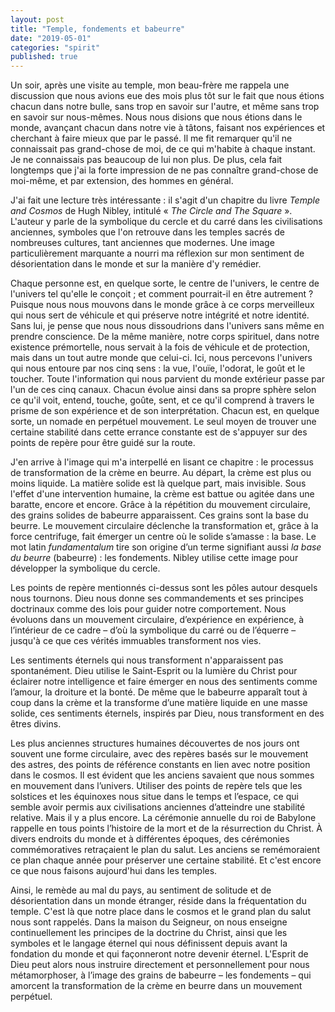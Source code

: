 ```yaml
---
layout: post
title: "Temple, fondements et babeurre"
date: "2019-05-01"
categories: "spirit"
published: true
---
```




Un soir, après une visite au temple, mon beau-frère me rappela une discussion que nous avions eue des mois plus tôt sur le fait que nous étions chacun dans notre bulle, sans trop en savoir sur l'autre, et même sans trop en savoir sur nous-mêmes. Nous nous disions que nous étions dans le monde, avançant chacun dans notre vie à tâtons, faisant nos expériences et cherchant à faire mieux que par le passé. Il me fit remarquer qu'il ne connaissait pas grand-chose de moi, de ce qui m'habite à chaque instant. Je ne connaissais pas beaucoup de lui non plus. De plus, cela fait longtemps que j'ai la forte impression de ne pas connaître grand-chose de moi-même, et par extension, des hommes en général.

J'ai fait une lecture très intéressante : il s'agit d'un chapitre du livre *Temple and Cosmos* de Hugh Nibley, intitulé « *The Circle and The Square* ». L'auteur y parle de la symbolique du cercle et du carré dans les civilisations anciennes, symboles que l'on retrouve dans les temples sacrés de nombreuses cultures, tant anciennes que modernes. Une image particulièrement marquante a nourri ma réflexion sur mon sentiment de désorientation dans le monde et sur la manière d'y remédier.

Chaque personne est, en quelque sorte, le centre de l'univers, le centre de l'univers tel qu'elle le conçoit ; et comment pourrait-il en être autrement ? Puisque nous nous mouvons dans le monde grâce à ce corps merveilleux qui nous sert de véhicule et qui préserve notre intégrité et notre identité. Sans lui, je pense que nous nous dissoudrions dans l'univers sans même en prendre conscience. De la même manière, notre corps spirituel, dans notre existence prémortelle, nous servait à la fois de véhicule et de protection, mais dans un tout autre monde que celui-ci. Ici, nous percevons l'univers qui nous entoure par nos cinq sens : la vue, l'ouïe, l'odorat, le goût et le toucher. Toute l'information qui nous parvient du monde extérieur passe par l'un de ces cinq canaux. Chacun évolue ainsi dans sa propre sphère selon ce qu'il voit, entend, touche, goûte, sent, et ce qu'il comprend à travers le prisme de son expérience et de son interprétation. Chacun est, en quelque sorte, un nomade en perpétuel mouvement. Le seul moyen de trouver une certaine stabilité dans cette errance constante est de s'appuyer sur des points de repère pour être guidé sur la route.

J'en arrive à l'image qui m'a interpellé en lisant ce chapitre : le processus de transformation de la crème en beurre. Au départ, la crème est plus ou moins liquide. La matière solide est là quelque part, mais invisible. Sous l'effet d'une intervention humaine, la crème est battue ou agitée dans une baratte, encore et encore. Grâce à la répétition du mouvement circulaire, des grains solides de babeurre apparaissent. Ces grains sont la base du beurre. Le mouvement circulaire déclenche la transformation et, grâce à la force centrifuge, fait émerger un centre où le solide s’amasse : la base. Le mot latin *fundamentalum* tire son origine d’un terme signifiant aussi *la base du beurre* (babeurre) : les fondements. Nibley utilise cette image pour développer la symbolique du cercle.

Les points de repère mentionnés ci-dessus sont les pôles autour desquels nous tournons. Dieu nous donne ses commandements et ses principes doctrinaux comme des lois pour guider notre comportement. Nous évoluons dans un mouvement circulaire, d’expérience en expérience, à l’intérieur de ce cadre – d’où la symbolique du carré ou de l’équerre – jusqu'à ce que ces vérités immuables transforment nos vies.

Les sentiments éternels qui nous transforment n'apparaissent pas spontanément. Dieu utilise le Saint-Esprit ou la lumière du Christ pour éclairer notre intelligence et faire émerger en nous des sentiments comme l’amour, la droiture et la bonté. De même que le babeurre apparaît tout à coup dans la crème et la transforme d’une matière liquide en une masse solide, ces sentiments éternels, inspirés par Dieu, nous transforment en des êtres divins.

Les plus anciennes structures humaines découvertes de nos jours ont souvent une forme circulaire, avec des repères basés sur le mouvement des astres, des points de référence constants en lien avec notre position dans le cosmos. Il est évident que les anciens savaient que nous sommes en mouvement dans l’univers. Utiliser des points de repère tels que les solstices et les équinoxes nous situe dans le temps et l’espace, ce qui semble avoir permis aux civilisations anciennes d’atteindre une stabilité relative. Mais il y a plus encore. La cérémonie annuelle du roi de Babylone rappelle en tous points l’histoire de la mort et de la résurrection du Christ. À divers endroits du monde et à différentes époques, des cérémonies commémoratives retraçaient le plan du salut. Les anciens se remémoraient ce plan chaque année pour préserver une certaine stabilité. Et c'est encore ce que nous faisons aujourd'hui dans les temples.

Ainsi, le remède au mal du pays, au sentiment de solitude et de désorientation dans un monde étranger, réside dans la fréquentation du temple. C'est là que notre place dans le cosmos et le grand plan du salut nous sont rappelés. Dans la maison du Seigneur, on nous enseigne continuellement les principes de la doctrine du Christ, ainsi que les symboles et le langage éternel qui nous définissent depuis avant la fondation du monde et qui façonneront notre devenir éternel. L'Esprit de Dieu peut alors nous instruire directement et personnellement pour nous métamorphoser, à l’image des grains de babeurre – les fondements – qui amorcent la transformation de la crème en beurre dans un mouvement perpétuel.
